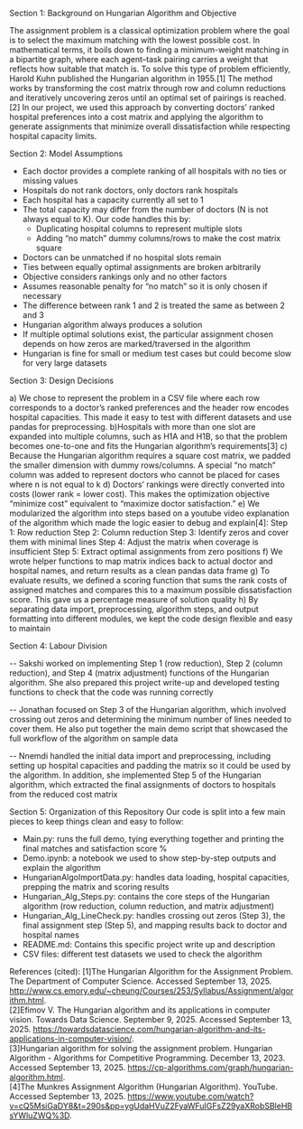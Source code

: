 Section 1: Background on Hungarian Algorithm and Objective

The assignment problem is a classical optimization problem where the goal is to select the maximum matching with the lowest possible cost. In mathematical terms, it boils down to finding a minimum-weight matching in a bipartite graph, where each agent–task pairing carries a weight that reflects how suitable that match is. To solve this type of problem efficiently, Harold Kuhn published the Hungarian algorithm in 1955.[1] The method works by transforming the cost matrix through row and column reductions and iteratively uncovering zeros until an optimal set of pairings is reached.[2] In our project, we used this approach by converting doctors’ ranked hospital preferences into a cost matrix and applying the algorithm to generate assignments that minimize overall dissatisfaction while respecting hospital capacity limits.

Section 2: Model Assumptions
- Each doctor provides a complete ranking of all hospitals with no ties or missing values
- Hospitals do not rank doctors, only doctors rank hospitals
- Each hospital has a capacity currently all set to 1
- The total capacity may differ from the number of doctors (N is not always equal to K). Our code handles this by:
  - Duplicating hospital columns to represent multiple slots
  - Adding “no match” dummy columns/rows to make the cost matrix square
- Doctors can be unmatched if no hospital slots remain
- Ties between equally optimal assignments are broken arbitrarily
- Objective considers rankings only and no other factors
- Assumes reasonable penalty for “no match” so it is only chosen if necessary
- The difference between rank 1 and 2 is treated the same as between 2 and 3
- Hungarian algorithm always produces a solution
- If multiple optimal solutions exist, the particular assignment chosen depends on how zeros are marked/traversed in the algorithm
- Hungarian is fine for small or medium test cases but could become slow for very large datasets

Section 3: Design Decisions

a) We chose to represent the problem in a CSV file where each row corresponds to a doctor’s ranked preferences and the header row encodes hospital capacities. This made it easy to test with different datasets and use pandas for preprocessing.
b)Hospitals with more than one slot are expanded into multiple columns, such as H1A and H1B, so that the problem becomes one-to-one and fits the Hungarian algorithm’s requirements[3]
c) Because the Hungarian algorithm requires a square cost matrix, we padded the smaller dimension with dummy rows/columns. A special “no match” column was added to represent doctors who cannot be placed for cases where n is not equal to k 
d) Doctors’ rankings were directly converted into costs (lower rank = lower cost). This makes the optimization objective “minimize cost” equivalent to “maximize doctor satisfaction.”
e) We modularized the algorithm into steps based on a youtube video explanation of the algorithm which made the logic easier to debug and explain[4]:
  Step 1: Row reduction
  Step 2: Column reduction
  Step 3: Identify zeros and cover them with minimal lines
  Step 4: Adjust the matrix when coverage is insufficient
  Step 5: Extract optimal assignments from zero positions
f) We wrote helper functions to map matrix indices back to actual doctor and hospital names, and return results as a clean pandas data frame
g) To evaluate results, we defined a scoring function that sums the rank costs of assigned matches and compares this to a maximum possible dissatisfaction score. This gave us a percentage measure of solution quality
h) By separating data import, preprocessing, algorithm steps, and output formatting into different modules, we kept the code design flexible and easy to maintain

Section 4: Labour Division

-- Sakshi worked on implementing Step 1 (row reduction), Step 2 (column reduction), and Step 4 (matrix adjustment) functions of the Hungarian algorithm. She also prepared this project write-up and developed testing functions to check that the code was running correctly

-- Jonathan focused on Step 3 of the Hungarian algorithm, which involved crossing out zeros and determining the minimum number of lines needed to cover them. He also put together the main demo script that showcased the full workflow of the algorithm on sample data

-- Nnemdi handled the initial data import and preprocessing, including setting up hospital capacities and padding the matrix so it could be used by the algorithm. In addition, she implemented Step 5 of the Hungarian algorithm, which extracted the final assignments of doctors to hospitals from the reduced cost matrix

Section 5: Organization of this Repository
Our code is split into a few main pieces to keep things clean and easy to follow:
- Main.py: runs the full demo, tying everything together and printing the final matches and satisfaction score %
- Demo.ipynb: a notebook we used to show step-by-step outputs and explain the algorithm
- HungarianAlgoImportData.py: handles data loading, hospital capacities, prepping the matrix and scoring results
- Hungarian_Alg_Steps.py: contains the core steps of the Hungarian algorithm (row reduction, column reduction, and matrix adjustment)
- Hungarian_Alg_LineCheck.py: handles crossing out zeros (Step 3), the final assignment step (Step 5), and mapping results back to doctor and hospital names
- README.md: Contains this specific project write up and description
- CSV files: different test datasets we used to check the algorithm

References (cited):
[1]The Hungarian Algorithm for the Assignment Problem. The Department of Computer Science. Accessed September 13, 2025. http://www.cs.emory.edu/~cheung/Courses/253/Syllabus/Assignment/algorithm.html.  
[2]Efimov V. The Hungarian algorithm and its applications in computer vision. Towards Data Science. September 9, 2025. Accessed September 13, 2025. https://towardsdatascience.com/hungarian-algorithm-and-its-applications-in-computer-vision/.  
[3]Hungarian algorithm for solving the assignment problem. Hungarian Algorithm - Algorithms for Competitive Programming. December 13, 2023. Accessed September 13, 2025. https://cp-algorithms.com/graph/hungarian-algorithm.html.  
[4]The Munkres Assignment Algorithm (Hungarian Algorithm). YouTube. Accessed September 13, 2025. https://www.youtube.com/watch?v=cQ5MsiGaDY8&t=290s&pp=ygUdaHVuZ2FyaWFuIGFsZ29yaXRobSBleHBsYWluZWQ%3D. 
